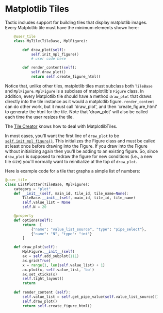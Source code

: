 # Matplotlib Tiles

Tactic includes support for building tiles that display matplotlib images. Every Matplotlib tile must have the minimum elements shown here:

``` python
    @user_tile
    class MyTile(TileBase, MplFigure):

        def draw_plot(self):
            self.init_mpl_figure()
            # user code here

        def render_content(self):
            self.draw_plot()
            return self.create_figure_html()
```

Notice that, unlike other tiles, matplotlib tiles must subclass both `TileBase` and `MplFigure`. 
`MplFigure` is a subclass of matplotlib's `Figure` class. 
In addition, every Matplotlib tile should have a method `draw_plot` that draws directly into the tile instance as it would a matplotlib figure. 
`render_content` can do other work, but it must call 'draw_plot', and then 'create_figure_html' to generate the html for the tile. 
Note that 'draw_plot' will also be called each time the user resizes the tile. 

The [Tile Creator](Tile-Creator#creating-matplotlib-tiles) knows how to deal with MatplotlibTiles.

In most cases, you'll want the first line of `draw_plot` to be [`self.init_mpl_figure()`](Tile-Commands#plots). This initializes the Figure class
and must be called at least once before drawing into the Figure. If you draw into the Figure without initializing again
then you'll be adding to an existing figure. So, since `draw_plot` is supposed to redraw the figure for new conditions
(i.e., a new tile size) you'll normally want to reinitialize at the top of `draw_plot`.

Here is example code for a tile that graphs a simple list of numbers:

```python
@user_tile
class ListPlotter(TileBase, MplFigure):
    category = "plot"
    def __init__(self, main_id, tile_id, tile_name=None):
        TileBase.__init__(self, main_id, tile_id, tile_name)
        self.value_list = None
        self.N = 20

    @property
    def options(self):
        return  [
            {"name": "value_list_source", "type": "pipe_select"},
            {"name": "N", "type": "int"}
        ]

    def draw_plot(self):
        MplFigure.__init__(self)
        ax = self.add_subplot(111)
        ax.grid(True)
        x = range(1, len(self.value_list) + 1)
        ax.plot(x, self.value_list, 'bo')
        ax.set_xticks(x)
        self.tight_layout()
        return
    
    def render_content (self):
        self.value_list = self.get_pipe_value(self.value_list_source)[1:self.N]
        self.draw_plot()
        return self.create_figure_html()
```
